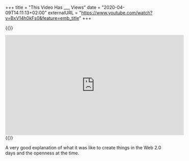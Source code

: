 +++
title = "This Video Has ___ Views"
date = "2020-04-09T14:11:13+02:00"
externalURL = "https://www.youtube.com/watch?v=BxV14h0kFs0&feature=emb_title"
+++

{{<raw>}}
<iframe width="560" height="315" src="https://www.youtube-nocookie.com/embed/BxV14h0kFs0" frameborder="0" allow="accelerometer; autoplay; encrypted-media; gyroscope; picture-in-picture" allowfullscreen></iframe>
{{</raw>}}

A very good explanation of what it was like to create things in the Web 2.0 days and the openness at the time.
